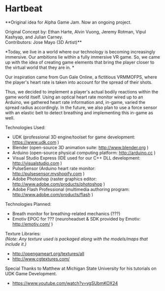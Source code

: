 Hartbeat
========
**Original idea for Alpha Game Jam. Now an ongoing project. 

Original Concept by: Ethan Harte, Alvin Vuong, Jeremy Rotman, Vipul Kashyap, and Julian Carney.  
Contributors: Jose Mayo (3D Artist)**

*Today, we live in a world where our technology is becoming increasingly immersive. Our ambitions lie within a fully immersive VR game. So, we came up with the idea of creating game elements that bring the player closer to the virtual world that they are in.  *

Our inspiration came from Gun Gale Online, a fictitious VRMMOFPS, where the player's heart rate is taken into account for the spread of their shots.  

Thus, we decided to implement a player's actual bodily reactions within the game world itself. Using an optical heart rate monitor wired up to an Arduino, we gathered heart rate information and, in-game, varied the spread radius accordingly. In the future, we also plan to use a force sensor with an elastic belt to detect breathing and implementing this in-game as well.  

Technologies Used:
- UDK (professional 3D engine/toolset for game development: https://www.udk.com )
- Blender (open-source 3D animation suite: http://www.blender.org )
- Arduino (open-source physical computing platform: http://arduino.cc )
- Visual Studio Express (IDE used for our C++ DLL development: http://visualstudio.com )
- PulseSensor (Arduino heart rate monitor: http://pulsesensor.myshopify.com )
- Adobe Photoshop (raster graphics editor: http://www.adobe.com/products/photoshop )
- Adobe Flash Professional (multimedia authoring program: http://www.adobe.com/products/flash )  

Technologies Planned:
- Breath monitor for breathing-related mechanics (???)
- Emotiv EPOC for ??? (neuroheadset & SDK provided by Emotiv: http://emotiv.com/ )

Texture Libraries:  
*(Note: Any texture used is packaged along with the models/maps that include it.)*
- http://opengameart.org/textures/all
- http://www.cgtextures.com/

Special Thanks to Matthew at Michigan State University for his tutorials on UDK Game Development.
- https://www.youtube.com/watch?v=vgSUbmKOX24
